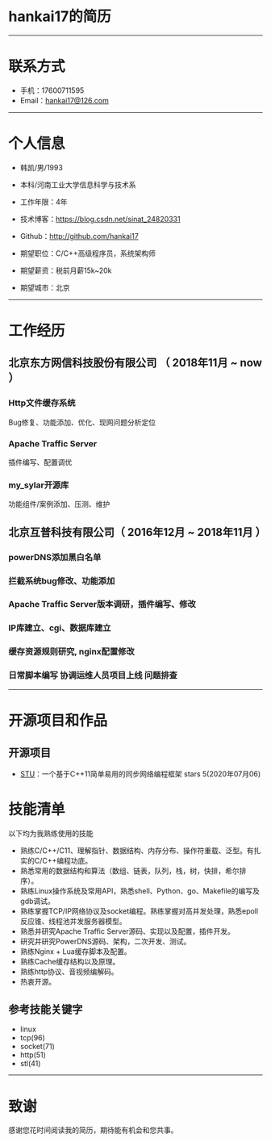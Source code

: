 # hankai17的简历

---

# 联系方式

- 手机：17600711595
- Email：hankai17@126.com

---

# 个人信息

 - 韩凯/男/1993 
 - 本科/河南工业大学信息科学与技术系 
 - 工作年限：4年
 - 技术博客：https://blog.csdn.net/sinat_24820331
 - Github：http://github.com/hankai17

 - 期望职位：C/C++高级程序员，系统架构师
 - 期望薪资：税前月薪15k~20k
 - 期望城市：北京

---

# 工作经历

## 北京东方网信科技股份有限公司 （ 2018年11月 ~ now ）
### Http文件缓存系统
Bug修复、功能添加、优化、现网问题分析定位 
### Apache Traffic Server
插件编写、配置调优
### my_sylar开源库 
功能组件/案例添加、压测、维护

 
## 北京互普科技有限公司（ 2016年12月 ~ 2018年11月 ）
### powerDNS添加黑白名单 
### 拦截系统bug修改、功能添加 
### Apache Traffic Server版本调研，插件编写、修改
### IP库建立、cgi、数据库建立
### 缓存资源规则研究, nginx配置修改
### 日常脚本编写 协调运维人员项目上线 问题排查

---

# 开源项目和作品

## 开源项目
 - [STU](http://github.com/hankai17/my_sylar)：一个基于C++11简单易用的同步网络编程框架 stars 5(2020年07月06)

# 技能清单

以下均为我熟练使用的技能

- 熟练C/C++/C11、理解指针、数据结构、内存分布、操作符重载、泛型。有扎实的C/C++编程功底。
- 熟悉常用的数据结构和算法（数组、链表，队列，栈，树，快排，希尔排序）。
- 熟练Linux操作系统及常用API，熟悉shell、Python、go、Makefile的编写及gdb调试。
- 熟练掌握TCP/IP网络协议及socket编程。熟练掌握对高并发处理，熟悉epoll反应锥、线程池并发服务器模型。
- 熟悉并研究Apache Traffic Server源码、实现以及配置，插件开发。
- 研究并研究PowerDNS源码、架构，二次开发、测试。
- 熟练Nginx + Lua缓存脚本及配置。
- 熟练Cache缓存结构以及原理。
- 熟练http协议、音视频编解码。
- 热衷开源。


## 参考技能关键字

- linux
- tcp(96)
- socket(71)
- http(51)
- stl(41)

---

# 致谢
感谢您花时间阅读我的简历，期待能有机会和您共事。
